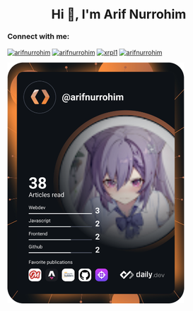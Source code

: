 <h1 align="center">Hi 👋, I'm Arif Nurrohim</h1>
<h3 align="left">Connect with me:</h3>
<p align="left">
<a href="https://dev.to/arifnurrohim" target="blank"><img align="center" src="https://raw.githubusercontent.com/rahuldkjain/github-profile-readme-generator/master/src/images/icons/Social/devto.svg" alt="arifnurrohim" height="30" width="40" /></a>
<a href="https://twitter.com/arifnurrohim" target="blank"><img align="center" src="https://raw.githubusercontent.com/rahuldkjain/github-profile-readme-generator/master/src/images/icons/Social/twitter.svg" alt="arifnurrohim" height="30" width="40" /></a>
<a href="https://fb.com/xrpl1" target="blank"><img align="center" src="https://raw.githubusercontent.com/rahuldkjain/github-profile-readme-generator/master/src/images/icons/Social/facebook.svg" alt="xrpl1" height="30" width="40" /></a>
<a href="https://instagram.com/arifnurrohim" target="blank"><img align="center" src="https://raw.githubusercontent.com/rahuldkjain/github-profile-readme-generator/master/src/images/icons/Social/instagram.svg" alt="arifnurrohim" height="30" width="40" /></a>
</p>
<a href="https://app.daily.dev/arifnurrohim"><img src="https://github.com/arifnurrohim/arifnurrohim/blob/main/devcard.svg" width="400" alt="Arif Nurrohim's Dev Card"/></a>

<!--
<a href="https://app.daily.dev/arifnurrohim"><img src="https://api.daily.dev/devcards/3d23f1694440464a9f8d2f8b11b49215.png?r=5nl" width="400" alt="Arif Nurrohim's Dev Card"/></a>

<!--
<h3 align="left">Languages and Tools:</h3>
<p align="left"> <a href="https://developer.android.com" target="_blank" rel="noreferrer"> <img src="https://raw.githubusercontent.com/devicons/devicon/master/icons/android/android-original-wordmark.svg" alt="android" width="40" height="40"/> </a> <a href="https://www.arduino.cc/" target="_blank" rel="noreferrer"> <img src="https://cdn.worldvectorlogo.com/logos/arduino-1.svg" alt="arduino" width="40" height="40"/> </a> <a href="https://git-scm.com/" target="_blank" rel="noreferrer"> <img src="https://www.vectorlogo.zone/logos/git-scm/git-scm-icon.svg" alt="git" width="40" height="40"/> </a> <a href="https://www.java.com" target="_blank" rel="noreferrer"> <img src="https://raw.githubusercontent.com/devicons/devicon/master/icons/java/java-original.svg" alt="java" width="40" height="40"/> </a> <a href="https://developer.mozilla.org/en-US/docs/Web/JavaScript" target="_blank" rel="noreferrer"> <img src="https://raw.githubusercontent.com/devicons/devicon/master/icons/javascript/javascript-original.svg" alt="javascript" width="40" height="40"/> </a> <a href="https://www.linux.org/" target="_blank" rel="noreferrer"> <img src="https://raw.githubusercontent.com/devicons/devicon/master/icons/linux/linux-original.svg" alt="linux" width="40" height="40"/> </a> <a href="https://www.photoshop.com/en" target="_blank" rel="noreferrer"> <img src="https://raw.githubusercontent.com/devicons/devicon/master/icons/photoshop/photoshop-line.svg" alt="photoshop" width="40" height="40"/> </a> </p>
-->
